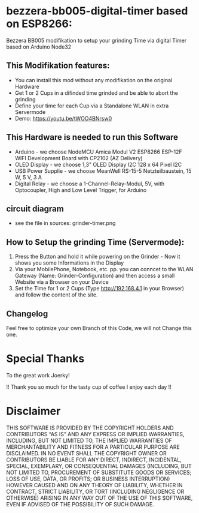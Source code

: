 # bezzera-bb005-digital-timer based on ESP8266:
Bezzera BB005 modifikation to setup your grinding Time via digital Timer based on Arduino Node32

## This Modifikation features:
- You can install this mod without any modifikation on the original Hardware
- Get 1 or 2 Cups in a difinded time grinded and be able to abort the grinding
- Define your time for each Cup via a Standalone WLAN in extra Servermode
- Demo: https://youtu.be/tWOO4BNrsw0

## This Hardware is needed to run this Software
- Arduino - we choose NodeMCU Amica Modul V2 ESP8266 ESP-12F WIFI Development Board with CP2102 (AZ Delivery)
- OLED Display - we choose 1,3" OLED Display I2C 128 x 64 Pixel I2C
- USB Power Supplie - we choose MeanWell RS-15-5 Netzteilbaustein, 15 W, 5 V, 3 A
- Digital Relay - we choose a 1-Channel-Relay-Modul, 5V, with Optocoupler, High and Low Level Trigger, for Arduino

## circuit diagram
- see the file in sources: grinder-timer.png

## How to Setup the grinding Time (Servermode):
1. Press the Button and hold it while powering on the Grinder - Now it shows you some Informations in the Display
2. Via your MobilePhone, Notebook, etc. pp. you can conncet to the WLAN Gateway (Name: Grinder-Configuration) and then access a small Website via a Browser on your Device
3. Set the Time for 1 or 2 Cups (Type http://192.168.4.1 in your Browser) and follow the content of the site.

## Changelog
Feel free to optimize your own Branch of this Code, we will not Change this one.

# Special Thanks
To the great work Joerky!
  
!! Thank you so much for the tasty cup of coffee I enjoy each day !!  


# Disclaimer
THIS SOFTWARE IS PROVIDED BY THE COPYRIGHT HOLDERS AND CONTRIBUTORS “AS IS” AND ANY EXPRESS OR IMPLIED WARRANTIES, INCLUDING, BUT NOT LIMITED TO, THE IMPLIED WARRANTIES OF MERCHANTABILITY AND FITNESS FOR A PARTICULAR PURPOSE ARE DISCLAIMED. IN NO EVENT SHALL THE COPYRIGHT OWNER OR CONTRIBUTORS BE LIABLE FOR ANY DIRECT, INDIRECT, INCIDENTAL, SPECIAL, EXEMPLARY, OR CONSEQUENTIAL DAMAGES (INCLUDING, BUT NOT LIMITED TO, PROCUREMENT OF SUBSTITUTE GOODS OR SERVICES; LOSS OF USE, DATA, OR PROFITS; OR BUSINESS INTERRUPTION) HOWEVER CAUSED AND ON ANY THEORY OF LIABILITY, WHETHER IN CONTRACT, STRICT LIABILITY, OR TORT (INCLUDING NEGLIGENCE OR OTHERWISE) ARISING IN ANY WAY OUT OF THE USE OF THIS SOFTWARE, EVEN IF ADVISED OF THE POSSIBILITY OF SUCH DAMAGE.
